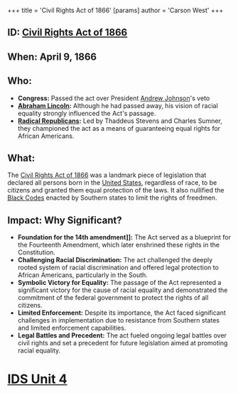 +++
 title = 'Civil Rights Act of 1866'
[params]
	author = 'Carson West'
+++
## ID: [Civil Rights Act of 1866](./../civil-rights-act-of-1866/) 

## When: April 9, 1866 

## Who: 
* **Congress:** Passed the act over President [Andrew Johnson](./../andrew-johnson/)'s veto
* **[Abraham Lincoln](./../abraham-lincoln/):** Although he had passed away, his vision of racial equality strongly influenced the Act's passage. 
* **[Radical Republicans](./../radical-republicans/):** Led by Thaddeus Stevens and Charles Sumner, they championed the act as a means of guaranteeing equal rights for African Americans.

## What:
The [Civil Rights Act of 1866](./../civil-rights-act-of-1866/) was a landmark piece of legislation that declared all persons born in the [United States](./../united-states/), regardless of race, to be citizens and granted them equal protection of the laws. It also nullified the [Black Codes](./../black-codes/) enacted by Southern states to limit the rights of freedmen.

## Impact: Why Significant?
* **Foundation for the 14th amendment]]:** The Act served as a blueprint for the Fourteenth Amendment, which later enshrined these rights in the Constitution.
* **Challenging Racial Discrimination:** The act challenged the deeply rooted system of racial discrimination and offered legal protection to African Americans, particularly in the South.
* **Symbolic Victory for Equality:** The passage of the Act represented a significant victory for the cause of racial equality and demonstrated the commitment of the federal government to protect the rights of all citizens.
* **Limited Enforcement:** Despite its importance, the Act faced significant challenges in implementation due to resistance from Southern states and limited enforcement capabilities. 
* **Legal Battles and Precedent:** The act fueled ongoing legal battles over civil rights and set a precedent for future legislation aimed at promoting racial equality. 

# [IDS Unit 4](./../ids-unit-4/)